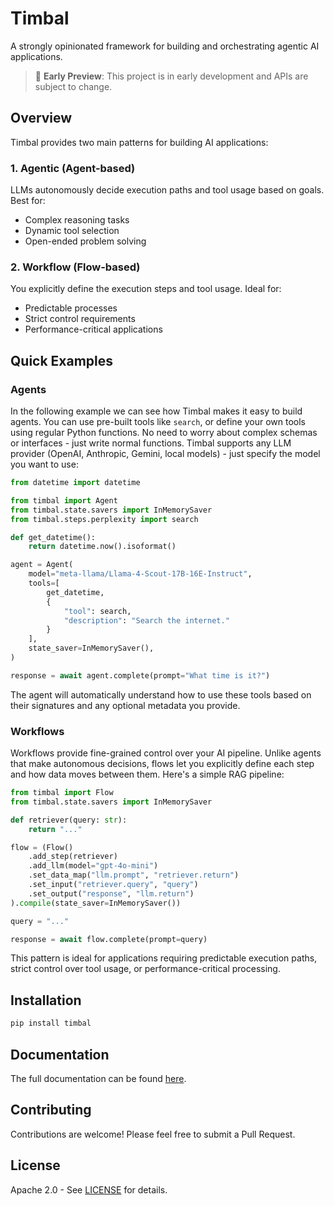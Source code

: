 # Timbal

A strongly opinionated framework for building and orchestrating agentic AI applications.

> 🚧 **Early Preview**: This project is in early development and APIs are subject to change. 

## Overview

Timbal provides two main patterns for building AI applications:

### 1. Agentic (Agent-based)
LLMs autonomously decide execution paths and tool usage based on goals. Best for:
- Complex reasoning tasks
- Dynamic tool selection
- Open-ended problem solving

### 2. Workflow (Flow-based) 
You explicitly define the execution steps and tool usage. Ideal for:
- Predictable processes
- Strict control requirements
- Performance-critical applications

## Quick Examples

### Agents 

In the following example we can see how Timbal makes it easy to build agents. You can use pre-built tools like `search`, or define your own tools using regular Python functions. No need to worry about complex schemas or interfaces - just write normal functions. Timbal supports any LLM provider (OpenAI, Anthropic, Gemini, local models) - just specify the model you want to use:

```python
from datetime import datetime

from timbal import Agent
from timbal.state.savers import InMemorySaver
from timbal.steps.perplexity import search

def get_datetime():
    return datetime.now().isoformat()

agent = Agent(
    model="meta-llama/Llama-4-Scout-17B-16E-Instruct",
    tools=[
        get_datetime,
        {
            "tool": search,
            "description": "Search the internet."
        }
    ],
    state_saver=InMemorySaver(),
)

response = await agent.complete(prompt="What time is it?")
```

The agent will automatically understand how to use these tools based on their signatures and any optional metadata you provide.

### Workflows

Workflows provide fine-grained control over your AI pipeline. Unlike agents that make autonomous decisions, flows let you explicitly define each step and how data moves between them. Here's a simple RAG pipeline:

```python
from timbal import Flow
from timbal.state.savers import InMemorySaver

def retriever(query: str):
    return "..."

flow = (Flow()
    .add_step(retriever)
    .add_llm(model="gpt-4o-mini")
    .set_data_map("llm.prompt", "retriever.return")
    .set_input("retriever.query", "query")
    .set_output("response", "llm.return")
).compile(state_saver=InMemorySaver())

query = "..."

response = await flow.complete(prompt=query)
```

This pattern is ideal for applications requiring predictable execution paths, strict control over tool usage, or performance-critical processing.

## Installation

```bash
pip install timbal
```

## Documentation

The full documentation can be found [here](https://timbal-ai.github.io/timbal/).

## Contributing

Contributions are welcome! Please feel free to submit a Pull Request.

## License

Apache 2.0 - See [LICENSE](LICENSE) for details.
